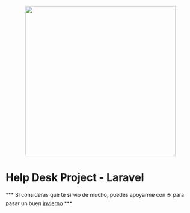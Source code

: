 <p align="center"><a href="https://laravel.com" target="_blank"><img src="https://raw.githubusercontent.com/laravel/art/master/logo-lockup/5%20SVG/2%20CMYK/1%20Full%20Color/laravel-logolockup-cmyk-red.svg" width="400"></a></p>

<p align="center">


# Help Desk Project - Laravel

*** Si consideras que te sirvio de mucho, puedes apoyarme con ☕ para pasar un buen [invierno](https://paypal.me/gutylabs20?country.x=PE&locale.x=es_XC) ***
 
